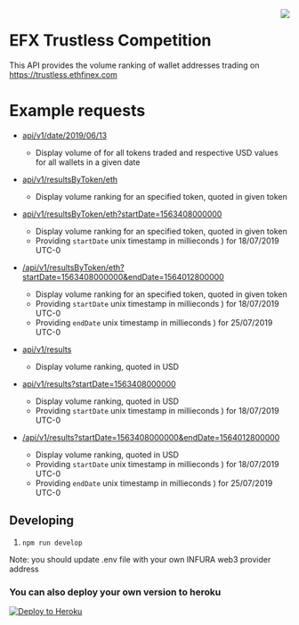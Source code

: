 <img src="https://avatars3.githubusercontent.com/u/33315316?s=200&v=4" align="right" />

# EFX Trustless Competition

  This API provides the volume ranking of wallet addresses trading on https://trustless.ethfinex.com

# Example requests


  - [api/v1/date/2019/06/13](http://competition.nectar.community/api/v1/date/2019/06/13)
    - Display volume of for all tokens traded and respective USD values for all wallets in a given date

  - [api/v1/resultsByToken/eth](http://competition.nectar.community/api/v1/resultsByToken/eth)
    - Display volume ranking for an specified token, quoted in given token

  - [api/v1/resultsByToken/eth?startDate=1563408000000](http://competition.nectar.community/api/v1/resultsByToken/eth?startDate=1563408000000)
    - Display volume ranking for an specified token, quoted in given token
    - Providing `startDate` unix timestamp in millieconds ) for 18/07/2019 UTC-0

  - [/api/v1/resultsByToken/eth?startDate=1563408000000&endDate=1564012800000](http://competition.nectar.community/api/v1/resultsByToken/eth?startDate=1563408000000&endDate=1564012800000)
    - Display volume ranking for an specified token, quoted in given token
    - Providing `startDate` unix timestamp in millieconds ) for 18/07/2019 UTC-0
    - Providing `endDate` unix timestamp in millieconds ) for 25/07/2019 UTC-0

  - [api/v1/results](http://competition.nectar.community/api/v1/results)
    - Display volume ranking, quoted in USD

  - [api/v1/results?startDate=1563408000000](http://competition.nectar.community/api/v1/results?startDate=1563408000000)
    - Display volume ranking, quoted in USD
    - Providing `startDate` unix timestamp in millieconds ) for 18/07/2019 UTC-0

  - [/api/v1/results?startDate=1563408000000&endDate=1564012800000](http://competition.nectar.community/api/v1/results?startDate=1563408000000&endDate=1564012800000)
    - Display volume ranking, quoted in USD
    - Providing `startDate` unix timestamp in millieconds ) for 18/07/2019 UTC-0
    - Providing `endDate` unix timestamp in millieconds ) for 25/07/2019 UTC-0

## Developing

1. `npm run develop`

Note: you should update .env file with your own INFURA web3 provider address

### You can also deploy your own version to heroku

[![Deploy to Heroku](https://www.herokucdn.com/deploy/button.png)](https://heroku.com/deploy)

